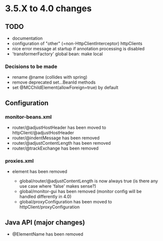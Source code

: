 # 3.5.X to 4.0 changes

## TODO

* documentation
* configuration of "other" (=non-HttpClientInterceptor) httpClients
* nice error message at startup if annotation processing is disabled
* 'transformerFactory' global bean: make local

### Decisions to be made

* rename @name (collides with spring)
* remove deprecated set...BeanId methods
* set @MCChildElement(allowForeign=true) by default

## Configuration

### monitor-beans.xml

* router/@adjustHostHeader has been moved to httpClient/@adjustHostHeader
* router/@indentMessage has been removed
* router/@adjustContentLength has been removed
* router/@trackExchange has been removed


### proxies.xml

* <global> element has been removed
  * global/router/@adjustContentLength is now always true (is there any use case where 'false' makes sense?)
  * global/monitor-gui has been removed (monitor config will be handled differently in 4.0)
  * global/proxyConfiguration has been moved to httpClient/proxyConfiguration

## Java API (major changes)

* @ElementName has been removed
